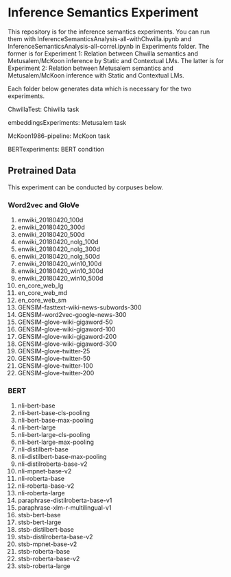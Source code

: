 # Inference Semantics Experiment
This repository is for the inference semantics experiments. You can run them with InferenceSemanticsAnalysis-all-withChwilla.ipynb and InferenceSemanticsAnalysis-all-correl.ipynb in Experiments folder. The former is for Experiment 1: Relation between Chwilla semantics and Metusalem/McKoon inference by Static and Contextual LMs. The latter is for Experiment 2: Relation between Metusalem semantics and Metusalem/McKoon inference with Static and Contextual LMs.

Each folder below generates data which is necessary for the two experiments.

ChwillaTest: Chiwilla task

embeddingsExperiments: Metusalem task

McKoon1986-pipeline: McKoon task

BERTexperiments: BERT condition

## Pretrained Data
This experiment can be conducted by corpuses below.

### Word2vec and GloVe
1. enwiki_20180420_100d
2. enwiki_20180420_300d
3. enwiki_20180420_500d
4. enwiki_20180420_nolg_100d
5. enwiki_20180420_nolg_300d
6. enwiki_20180420_nolg_500d
7. enwiki_20180420_win10_100d
8. enwiki_20180420_win10_300d
9. enwiki_20180420_win10_500d
10. en_core_web_lg
11. en_core_web_md
12. en_core_web_sm
13. GENSIM-fasttext-wiki-news-subwords-300
14. GENSIM-word2vec-google-news-300
15. GENSIM-glove-wiki-gigaword-50
16. GENSIM-glove-wiki-gigaword-100
17. GENSIM-glove-wiki-gigaword-200
18. GENSIM-glove-wiki-gigaword-300
19. GENSIM-glove-twitter-25
20. GENSIM-glove-twitter-50
21. GENSIM-glove-twitter-100
22. GENSIM-glove-twitter-200

### BERT
1. nli-bert-base
2. nli-bert-base-cls-pooling
3. nli-bert-base-max-pooling
4. nli-bert-large
5. nli-bert-large-cls-pooling
6. nli-bert-large-max-pooling
7. nli-distilbert-base
8. nli-distilbert-base-max-pooling
9. nli-distilroberta-base-v2
10. nli-mpnet-base-v2
11. nli-roberta-base
12. nli-roberta-base-v2
13. nli-roberta-large
14. paraphrase-distilroberta-base-v1
15. paraphrase-xlm-r-multilingual-v1
16. stsb-bert-base
17. stsb-bert-large
18. stsb-distilbert-base
19. stsb-distilroberta-base-v2
20. stsb-mpnet-base-v2
21. stsb-roberta-base
22. stsb-roberta-base-v2
23. stsb-roberta-large
